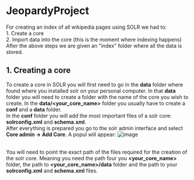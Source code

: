 # JeopardyProject

For creating an index of all wikipedia pages using SOLR we had to:
	<br> 1. Create a core
	<br> 2. Import data into the core (this is the moment where indexing happens)
After the above steps we are given an "index" folder where all the data is stored.

## 1. Creating a core

To create a core in SOLR you will first need to go in the **data** folder where found where you installed solr on your personal computer.
In that **data** folder you will need to create a folder with the name of the core you wish to create.
In the **data/<your_core_name>** folder you usually have to create a **conf** and a **data** folder.
<br>
In the **conf** folder you will add the most important files of a solr core: **solrconfig.xml** and **schema.xml**.
<br>
After everything is prepared you go to the solr admin interface and select **Core admin -> Add Core**. A popul will appear: ![image](https://github.com/AndreeaGabrian/JeopardyProject/assets/78824410/cb5315ff-d6a1-4c4a-a0dd-5c98a743c425)

<br> You will need to point the exact path of the files required for the creation of the solr core.
Meaning you need the path four you **<your_core_name>** folder, the path to **<your_core_name>/data** folder
and the path to your **solrconfig.xml** and **schema.xml** files.
